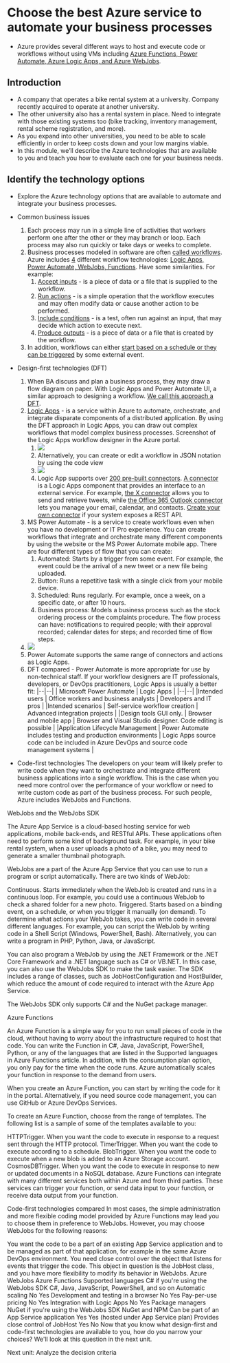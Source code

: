 # Choose the best Azure service to automate your business processes

* Azure provides several different ways to host and execute code or workflows without using VMs including <ins>Azure Functions, Power Automate, Azure Logic Apps, and Azure WebJobs</ins>. 

## Introduction
* A company that operates a bike rental system at a university. Company recently acquired to operate at another university.
* The other university also has a rental system in place. Need to integrate with those existing systems too (bike tracking, inventory management, rental scheme registration, and more).
* As you expand into other universities, you need to be able to scale efficiently in order to keep costs down and your low margins viable.
* In this module, we’ll describe the Azure technologies that are available to you and teach you how to evaluate each one for your business needs.

## Identify the technology options
* Explore the Azure technology options that are available to automate and integrate your business processes.

* Common business issues
  1. Each process may run in a simple line of activities that workers perform one after the other or they may branch or loop. Each process may also run quickly or take days or weeks to complete.
  1. Business processes modeled in software are often <ins>called workflows</ins>. Azure includes <ins>4</ins> different workflow technologies: <ins>Logic Apps, Power Automate, WebJobs, Functions</ins>. Have some similarities. For example:
      1. <ins>Accept inputs</ins> - is a piece of data or a file that is supplied to the workflow.
      1. <ins>Run actions</ins> - is a simple operation that the workflow executes and may often modify data or cause another action to be performed.
      1. <ins>Include conditions</ins> - is a test, often run against an input, that may decide which action to execute next.
      1. <ins>Produce outputs</ins> - is a piece of data or a file that is created by the workflow.
  1. In addition, workflows can either <u>start based on a schedule or they can be triggered</u> by some external event.

* Design-first technologies (DFT)
  1. When BA discuss and plan a business process, they may draw a flow diagram on paper. With Logic Apps and Power Automate UI, a similar approach to designing a workflow. <ins>We call this approach a DFT</ins>.
  1. <ins>[Logic Apps](https://azure.microsoft.com/en-us/products/logic-apps/)</ins> - is a service within Azure to automate, orchestrate, and integrate disparate components of a distributed application. By using the DFT approach in Logic Apps, you can draw out complex workflows that model complex business processes. 
Screenshot of the Logic Apps workflow designer in the Azure portal.
      1. ![](https://learn.microsoft.com/en-us/training/modules/choose-azure-service-to-integrate-and-automate-business-processes/media/2-logic-apps-workflow-designer.png)
      1. Alternatively, you can create or edit a workflow in JSON notation by using the code view
      1. ![](https://learn.microsoft.com/en-us/training/modules/choose-azure-service-to-integrate-and-automate-business-processes/media/2-logic-apps-code-editor.png)
      1. Logic App supports over [200 pre-built connectors](https://learn.microsoft.com/en-us/connectors/connector-reference/). <ins>A connector</ins> is a Logic Apps component that provides an interface to an external service. For example, <ins>the X connector</ins> allows you to send and retrieve tweets, while <ins>the Office 365 Outlook connector</ins> lets you manage your email, calendar, and contacts. [Create your own connector](https://learn.microsoft.com/en-us/connectors/custom-connectors/) if your system exposes a REST API.
  1. MS Power Automate - is a service to create workflows even when you have no development or IT Pro experience. You can create workflows that integrate and orchestrate many different components by using the website or the MS Power Automate mobile app. There are four different types of flow that you can create:
      1. Automated: Starts by a trigger from some event. For example, the event could be the arrival of a new tweet or a new file being uploaded.
      1. Button: Runs a repetitive task with a single click from your mobile device.
      1. Scheduled: Runs regularly. For example, once a week, on a specific date, or after 10 hours.
      1. Business process: Models a business process such as the stock ordering process or the complaints procedure. The flow process can have: notifications to required people; with their approval recorded; calendar dates for steps; and recorded time of flow steps.
    1. ![](https://learn.microsoft.com/en-us/training/modules/choose-azure-service-to-integrate-and-automate-business-processes/media/2-flow-designer.png)
    1. Power Automate supports the same range of connectors and actions as Logic Apps.
  1. DFT compared - Power Automate is more appropriate for use by non-technical staff. If your workflow designers are IT professionals, developers, or DevOps practitioners, Logic Apps is usually a better fit:
|--|--|
| Microsoft Power Automate | Logic Apps |
|--|--|
|Intended users | Office workers and business analysts |	Developers and IT pros |
|Intended scenarios | Self-service workflow creation |	Advanced integration projects |
|Design tools	GUI only. | Browser and mobile app |	Browser and Visual Studio designer. Code editing is possible |
|Application Lifecycle Management |	Power Automate includes testing and production environments |	Logic Apps source code can be included in Azure DevOps and source code management systems |

* Code-first technologies
The developers on your team will likely prefer to write code when they want to orchestrate and integrate different business applications into a single workflow. This is the case when you need more control over the performance of your workflow or need to write custom code as part of the business process. For such people, Azure includes WebJobs and Functions.

WebJobs and the WebJobs SDK


The Azure App Service is a cloud-based hosting service for web applications, mobile back-ends, and RESTful APIs. These applications often need to perform some kind of background task. For example, in your bike rental system, when a user uploads a photo of a bike, you may need to generate a smaller thumbnail photograph.

WebJobs are a part of the Azure App Service that you can use to run a program or script automatically. There are two kinds of WebJob:

Continuous. Starts immediately when the WebJob is created and runs in a continuous loop. For example, you could use a continuous WebJob to check a shared folder for a new photo.
Triggered. Starts based on a binding event, on a schedule, or when you trigger it manually (on demand).
To determine what actions your WebJob takes, you can write code in several different languages. For example, you can script the WebJob by writing code in a Shell Script (Windows, PowerShell, Bash). Alternatively, you can write a program in PHP, Python, Java, or JavaScript.

You can also program a WebJob by using the .NET Framework or the .NET Core Framework and a .NET language such as C# or VB.NET. In this case, you can also use the WebJobs SDK to make the task easier. The SDK includes a range of classes, such as JobHostConfiguration and HostBuilder, which reduce the amount of code required to interact with the Azure App Service.

The WebJobs SDK only supports C# and the NuGet package manager.

Azure Functions


An Azure Function is a simple way for you to run small pieces of code in the cloud, without having to worry about the infrastructure required to host that code. You can write the Function in C#, Java, JavaScript, PowerShell, Python, or any of the languages that are listed in the Supported languages in Azure Functions article. In addition, with the consumption plan option, you only pay for the time when the code runs. Azure automatically scales your function in response to the demand from users.

When you create an Azure Function, you can start by writing the code for it in the portal. Alternatively, if you need source code management, you can use GitHub or Azure DevOps Services.

To create an Azure Function, choose from the range of templates. The following list is a sample of some of the templates available to you:

HTTPTrigger. When you want the code to execute in response to a request sent through the HTTP protocol.
TimerTrigger. When you want the code to execute according to a schedule.
BlobTrigger. When you want the code to execute when a new blob is added to an Azure Storage account.
CosmosDBTrigger. When you want the code to execute in response to new or updated documents in a NoSQL database.
Azure Functions can integrate with many different services both within Azure and from third parties. These services can trigger your function, or send data input to your function, or receive data output from your function.

Code-first technologies compared
In most cases, the simple administration and more flexible coding model provided by Azure Functions may lead you to choose them in preference to WebJobs. However, you may choose WebJobs for the following reasons:

You want the code to be a part of an existing App Service application and to be managed as part of that application, for example in the same Azure DevOps environment.
You need close control over the object that listens for events that trigger the code. This object in question is the JobHost class, and you have more flexibility to modify its behavior in WebJobs.
Azure WebJobs	Azure Functions
Supported languages	C# if you're using the WebJobs SDK	C#, Java, JavaScript, PowerShell, and so on
Automatic scaling	No	Yes
Development and testing in a browser	No	Yes
Pay-per-use pricing	No	Yes
Integration with Logic Apps	No	Yes
Package managers	NuGet if you're using the WebJobs SDK	NuGet and NPM
Can be part of an App Service application	Yes	Yes (hosted under App Service plan)
Provides close control of JobHost	Yes	No
Now that you know what design-first and code-first technologies are available to you, how do you narrow your choices? We'll look at this question in the next unit.

Next unit: Analyze the decision criteria
